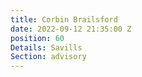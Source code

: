 ```yaml
---
title: Corbin Brailsford
date: 2022-09-12 21:35:00 Z
position: 60
Details: Savills
Section: advisory
---
```


